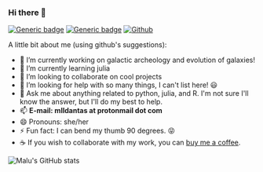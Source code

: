 ### Hi there 👋

[![Generic badge](https://img.shields.io/badge/Personal-website-black.svg)](https://www.mlldantas.com/)
[![Generic badge](https://img.shields.io/badge/ResearchGate-profile-black)](https://www.researchgate.net/profile/Maria-Luiza-Linhares-Dantas)
[![Github](https://img.shields.io/badge/-Github-000?style=flat&logo=Github&logoColor=white)](https://github.com/mlldantas)

A little bit about me (using github's suggestions):

- 🔭 I’m currently working on galactic archeology and evolution of galaxies!
- 🌱 I’m currently learning julia
- 👯 I’m looking to collaborate on cool projects
- 🤔 I’m looking for help with so many things, I can't list here! 😃
- 💬 Ask me about anything related to python, julia, and R. I'm not sure I'll know the answer, but I'll do my best to help. 
- 📫 **E-mail: mlldantas at protonmail dot com**
- 😄 Pronouns: she/her 
- ⚡ Fun fact: I can bend my thumb 90 degrees. :stuck_out_tongue_closed_eyes:
- ☕ If you wish to collaborate with my work, you can [buy me a coffee](https://www.buymeacoffee.com/mlldantas). 

![Malu's GitHub stats](https://github-readme-stats.vercel.app/api?username=mlldantas&count_private=true)
